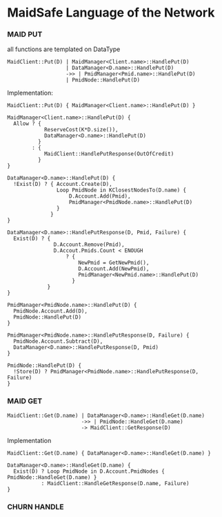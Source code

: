 
# MaidSafe Language of the Network

### MAID PUT
all functions are templated on DataType

    MaidClient::Put(D) | MaidManager<Client.name>::HandlePut(D)
                       | DataManager<D.name>::HandlePut(D)
                       ->> | PmidManager<Pmid.name>::HandlePut(D)
                       | PmidNode::HandlePut(D)


Implementation:

    MaidClient::Put(D) { MaidManager<Client.name>::HandlePut(D) }

    MaidManager<Client.name>::HandlePut(D) {
      Allow ? { 
                ReserveCost(K*D.size()),
                DataManager<D.name>::HandlePut(D)
              }
            : { 
                MaidClient::HandlePutResponse(OutOfCredit)
              }
    }

    DataManager<D.name>::HandlePut(D) {
      !Exist(D) ? { Account.Create(D),
                    Loop PmidNode in KClosestNodesTo(D.name) { 
                        D.Account.Add(Pmid),
                        PmidManager<PmidNode.name>::HandlePut(D)
                    }
                  }
    }
    
    DataManager<D.name>::HandlePutResponse(D, Pmid, Failure) {
      Exist(D) ? { 
                   D.Account.Remove(Pmid),
                   D.Accout.Pmids.Count < ENOUGH
                       ? { 
                           NewPmid = GetNewPmid(),
                           D.Account.Add(NewPmid),
                           PmidManager<NewPmid.name>::HandlePut(D)
                         }
                 }
    }
    
    PmidManager<PmidNode.name>::HandlePut(D) {
      PmidNode.Account.Add(D),
      PmidNode::HandlePut(D)
    }
    
    PmidManager<PmidNode.name>::HandlePutResponse(D, Failure) {
      PmidNode.Account.Subtract(D),
      DataManager<D.name>::HandlePutResponse(D, Pmid)
    }
    
    PmidNode::HandlePut(D) {
      !Store(D) ? PmidManager<PmidNode.name>::HandlePutResponse(D, Failure)
    }

### MAID GET

    MaidClient::Get(D.name) | DataManager<D.name>::HandleGet(D.name)
                            ->> | PmidNode::HandleGet(D.name)
                            -> MaidClient::GetResponse(D)
    
Implementation
    
    MaidClient::Get(D.name) { DataManager<D.name>::HandleGet(D.name) }
    
    DataManager<D.name>::HandleGet(D.name) {
      Exist(D) ? Loop PmidNode in D.Account.PmidNodes { PmidNode::HandleGet(D.name) }
               : MaidClient::HandleGetResponse(D.name, Failure)
    }


### CHURN HANDLE
